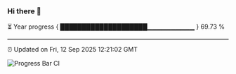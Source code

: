 ### Hi there 👋

⏳ Year progress { ████████████████████▁▁▁▁▁▁▁▁▁▁ } 69.73 %

---

⏰ Updated on Fri, 12 Sep 2025 12:21:02 GMT

![Progress Bar CI](https://github.com/Shyam-Makwana/GitHub-Actions-Demo/workflows/Progress%20Bar%20CI/badge.svg)
